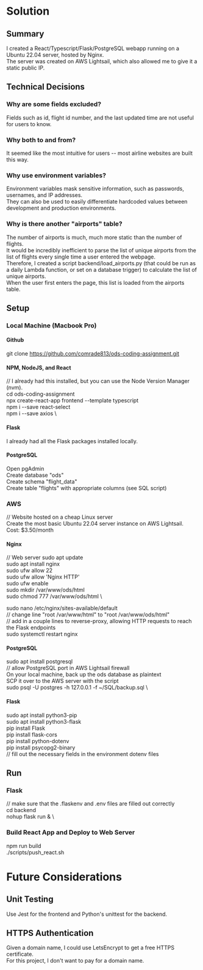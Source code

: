 # Solution

## Summary
I created a React/Typescript/Flask/PostgreSQL webapp running on a Ubuntu 22.04 server, hosted by Nginx. \
The server was created on AWS Lightsail, which also allowed me to give it a static public IP.

## Technical Decisions

### Why are some fields excluded?
Fields such as id, flight id number, and the last updated time are not useful for users to know.

### Why both to and from?
It seemed like the most intuitive for users -- most airline websites are built this way.

### Why use environment variables?
Environment variables mask sensitive information, such as passwords, usernames, and IP addresses. \
They can also be used to easily differentiate hardcoded values between development and production environments.

### Why is there another "airports" table?
The number of airports is much, much more static than the number of flights. \
It would be incredibly inefficient to parse the list of unique airports from the list of flights every single time a user entered the webpage. \
Therefore, I created a script backend/load_airports.py (that could be run as a daily Lambda function, or set on a database trigger) to calculate the list of unique airports. \
When the user first enters the page, this list is loaded from the airports table.

## Setup

### Local Machine (Macbook Pro)

#### Github
git clone https://github.com/comrade813/ods-coding-assignment.git

#### NPM, NodeJS, and React
// I already had this installed, but you can use the Node Version Manager (nvm). \
cd ods-coding-assignment \
npx create-react-app frontend --template typescript \
npm i --save react-select \
npm i --save axios \

#### Flask
I already had all the Flask packages installed locally.

#### PostgreSQL
Open pgAdmin \
Create database "ods" \
Create schema "flight_data" \
Create table "flights" with appropriate columns (see SQL script)

### AWS
// Website hosted on a cheap Linux server \
Create the most basic Ubuntu 22.04 server instance on AWS Lightsail. \
Cost: $3.50/month

#### Nginx
// Web server
sudo apt update \
sudo apt install nginx \
sudo ufw allow 22 \
sudo ufw allow 'Nginx HTTP' \
sudo ufw enable \
sudo mkdir /var/www/ods/html \
sudo chmod 777 /var/www/ods/html \

sudo nano /etc/nginx/sites-available/default \
// change line "root /var/www/html" to "root /var/www/ods/html" \
// add in a couple lines to reverse-proxy, allowing HTTP requests to reach the Flask endpoints \
sudo systemctl restart nginx

#### PostgreSQL
sudo apt install postgresql \
// allow PostgreSQL port in AWS Lightsail firewall \
On your local machine, back up the ods database as plaintext \
SCP it over to the AWS server with the script \
sudo psql -U postgres -h 127.0.0.1 -f ~/SQL/backup.sql \

#### Flask
sudo apt install python3-pip \
sudo apt install python3-flask \
pip install Flask \
pip install flask-cors \
pip install python-dotenv \
pip install psycopg2-binary \
// fill out the necessary fields in the environment dotenv files

## Run

### Flask
// make sure that the .flaskenv and .env files are filled out correctly \
cd backend \
nohup flask run & \

### Build React App and Deploy to Web Server
npm run build \
./scripts/push_react.sh

# Future Considerations

## Unit Testing
Use Jest for the frontend and Python's unittest for the backend.

## HTTPS Authentication
Given a domain name, I could use LetsEncrypt to get a free HTTPS certificate. \
For this project, I don't want to pay for a domain name.

